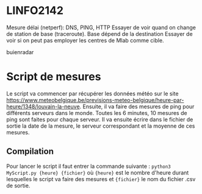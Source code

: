 # LINFO2142

Mesure délai (netperf): DNS, PING, HTTP
Essayer de voir quand on change de station de base (traceroute). Base dépend de la destination
Essayer de voir si on peut pas employer les centres de Mlab comme cible.

buienradar
# Script de mesures
Le script va commencer par récupérer les données météo sur le site https://www.meteobelgique.be/previsions-meteo-belgique/heure-par-heure/1348/louvain-la-neuve. Ensuite, il va faire des mesures de ping pour différents serveurs dans le monde. Toutes les 6 minutes, 10 mesures de ping sont faites pour chaque serveur. Il va ensuite écrire dans le fichier de sortie la date de la mesure, le serveur correspondant et la moyenne de ces mesures.

## Compilation

Pour lancer le script il faut entrer la commande suivante : `python3 MyScript.py {heure} {fichier}` où `{heure}` est le nombre d'heure durant lesquelles le script va faire des mesures et `{fichier}` le nom du fichier .csv de sortie.

